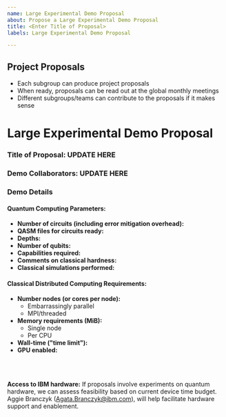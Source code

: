 ```yaml
---
name: Large Experimental Demo Proposal
about: Propose a Large Experimental Demo Proposal
title: <Enter Title of Proposal>
labels: Large Experimental Demo Proposal

---
```


## Project Proposals
- Each subgroup can produce project proposals
- When ready, proposals can be read out at the global monthly meetings
- Different subgroups/teams can contribute to the proposals if it makes sense

<!-- INSTRUCTIONS - Please fill out the template below to the best of your abilities. Any text within the arrow and dash areas is hidden from final view. -->

# Large Experimental Demo Proposal

### Title of Proposal: UPDATE HERE
<!-- ^^ Give your proposal a name to distinguish it --> 

### Demo Collaborators: UPDATE HERE
<!-- ^^ Enter the names of those collaborators that are already involved --> 

### Demo Details

#### Quantum Computing Parameters: 
- **Number of circuits (including error mitigation overhead):**
- **QASM files for circuits ready:**
- **Depths:**
- **Number of qubits:**
- **Capabilities required:**
- **Comments on classical hardness:**
- **Classical simulations performed:**

#### Classical Distributed Computing Requirements:
- **Number nodes (or cores per node):**
  - Embarrassingly parallel
  - MPI/threaded
- **Memory requirements (MiB):**
  - Single node
  - Per CPU
- **Wall-time ("time limit"):**
- **GPU enabled:**

<!-- REMINDER - Please fill out the ^^ above to the best of your abilities. -->

<br>
<br>

**Access to IBM hardware:**
If proposals involve experiments on quantum hardware, we can assess feasibility based on current device time budget. Aggie Branczyk (Agata.Branczyk@ibm.com), will help facilitate hardware support
and enablement.

